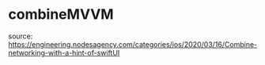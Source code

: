 # combineMVVM

source: https://engineering.nodesagency.com/categories/ios/2020/03/16/Combine-networking-with-a-hint-of-swiftUI
